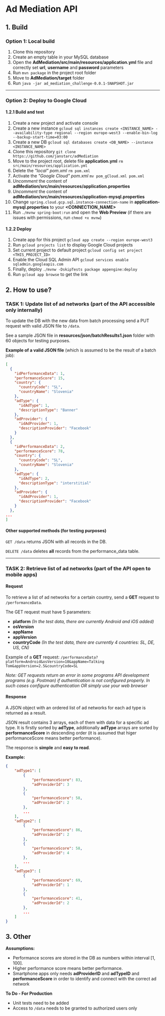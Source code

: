 # Ad Mediation API

## 1. Build
### Option 1: Local build
1. Clone this repository
1. Create an empty table in your MySQL database
1. Open the **AdMediation/src/main/resources/application.yml** file and correctly set **url**, **username** and **password** parameters
1. Run `mvn package` in the project root folder
1. Move to **AdMediation/target** folder
1. Run `java -jar ad_mediation_challenge-0.0.1-SNAPSHOT.jar`
---
### Option 2: Deploy to Google Cloud
#### 1.2.1 Build and test
1. Create a new project and activate console
1. Create a new instance `gcloud sql instances create <INSTANCE_NAME> --availability-type regional --region europe-west3 --enable-bin-log --backup-start-time=03:00`
1. Create a new DB `gcloud sql databases create <DB_NAME> --instance <INSTANCE_NAME>`
1. Clone this repository `git clone https://github.com/janstarc/adMediation`
1. Move to the project root, delete file **application.yml** `rm src/main/resources/application.yml`
1. Delete the *"local" pom.xml* `rm pom.xml`
1. Activate the *"Google Cloud" pom.xml* `mv pom_gCloud.xml pom.xml`
1. *Uncomment* the content of **adMediation/src/main/resources/application.properties**
1. *Uncomment* the content of **adMediation/src/main/resources/application-mysql.properties**
1. Change `spring.cloud.gcp.sql.instance-connection-name` in **application-mysql.properties** to your **<CONNECTION_NAME>**
1. Run `./mvnw spring-boot:run` and open the **Web Preview** (if there are issues with permissions, run `chmod +x mvnw`)

#### 1.2.2 Deploy
1. Create app for this project `gcloud app create --region europe-west3`
1. Run `gcloud projects list` to display Google Cloud projects
1. Set current project to default project `gcloud config set project <THIS_PROJECT_ID>`
1. Enable the Cloud SQL Admin API `gcloud services enable sqladmin.googleapis.com`
1. Finally, deploy `./mvnw -DskipTests package appengine:deploy`
1. Run `gcloud app browse` to get the link

## 2. How to use?
### TASK 1: Update list of ad networks (part of the API accessible only internally)
To update the DB with the new data from batch processing send a PUT request with valid JSON file to `/data`.

See a sample JSON file in **resources/json/batchResults1.json** folder with 60 objects for testing purposes.

**Example of a valid JSON file** (which is assumed to be the result of a batch job):
```json
[
  {
    "idPerformanceData": 1,
    "performanceScore": 15,
    "country": {
      "countryCode": "SL",
      "countryName": "Slovenia"
    },
    "adType": {
      "idAdType": 1,
      "descriptionType": "Banner"
    },
    "adProvider": {
      "idAdProvider": 1,
      "descriptionProvider": "Facebook"
    }
  },
  {
    "idPerformanceData": 2,
    "performanceScore": 78,
    "country": {
      "countryCode": "SL",
      "countryName": "Slovenia"
    },
    "adType": {
      "idAdType": 2,
      "descriptionType": "interstitial"
    },
    "adProvider": {
      "idAdProvider": 1,
      "descriptionProvider": "Facebook"
    }
  },
...
]

```
#### Other supported methods (for testing purposes)
`GET /data` returns JSON with all records in the DB.

`DELETE /data` deletes **all** records from the performance_data table.


---
### TASK 2: Retrieve list of ad networks (part of the API open to mobile apps)
#### Request
To retrieve a list of ad networks for a certain country, send a **GET** request to `/performanceData`.

The GET request must have 5 parameters: 
- **platform** *(In the test data, there are currently Android and iOS added)*
- **osVersion**
- **appName**
- **appVersion**
- **countryCode** *(In the test data, there are currently 4 countries: SL, DE, US, CN)*

Example of a **GET** request: `/performanceData?platform=Android&osVersion=10&appName=Talking Tom&appVersion=2.5&countryCode=SL`

*Note: GET requests return an error in some programs API development programs (e.g. Postman) if authentication is not configured properly. In such cases configure authentication OR simply use your web browser*

#### Response 
A JSON object with an ordered list of ad networks for each ad type is returned as a result.

JSON result contains 3 arrays, each of them with data for a specific ad type. It is firstly sorted by **adType**, additionally **adType** arrays are sorted by **performanceScore** in descending order (it is assumed that higer performanceScore means better performance).

The response is **simple** and **easy to read**.

**Example:**
```json
{
    "adType1": [
        {
            "performanceScore": 83,
            "adProviderId": 3
        },
        {
            "performanceScore": 58,
            "adProviderId": 2
        },
        ...
    ],
    "adType2": [
        {
            "performanceScore": 86,
            "adProviderId": 2
        },
        {
            "performanceScore": 58,
            "adProviderId": 4
        },
        ...
    ],
    "adType3": [
        {
            "performanceScore": 69,
            "adProviderId": 1
        },
        {
            "performanceScore": 41,
            "adProviderId": 2
        },
        ...
    ]
}

```
## 3. Other
**Assumptions:** 
- Performance scores are stored in the DB as numbers within interval [1, 100].
- Higher performance score means better performance.
- Smartphone apps only needs **adProviderID** and **adTypeID** and **performanceScore** in order to identify and connect with the correct ad network 

**To Do - For Production**
- Unit tests need to be added
- Access to `/data` needs to be granted to authorized users only

